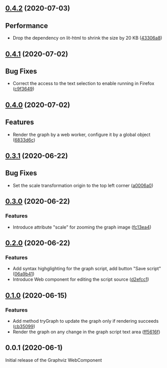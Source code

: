 ## [0.4.2](https://github.com/prantlf/graphviz-webcomponent/compare/v0.4.1...v0.4.2) (2020-07-03)

## Performance

* Drop the dependency on lit-html to shrink the size by 20 KB ([43306a8](https://github.com/prantlf/graphviz-webcomponent/commit/43306a83bb9e1fefa89f1c6631e2a621683d55b9))

## [0.4.1](https://github.com/prantlf/graphviz-webcomponent/compare/v0.4.0...v0.4.1) (2020-07-02)

## Bug Fixes

* Correct the access to the text selection to enable running in Firefox ([c9f3649](https://github.com/prantlf/graphviz-webcomponent/commit/c9f3649e7fd30b59da14ba094cc46a3c01f9c6b1))

## [0.4.0](https://github.com/prantlf/graphviz-webcomponent/compare/v0.3.1...v0.4.0) (2020-07-02)

## Features

* Render the graph by a web worker, configure it by a global object ([6833d6c](https://github.com/prantlf/graphviz-webcomponent/commit/6833d6c66308c44197c19a6bfb6a062dd0f6556d))

## [0.3.1](https://github.com/prantlf/graphviz-webcomponent/compare/v0.3.0...v0.3.1) (2020-06-22)

## Bug Fixes

* Set the scale transformation origin to the top left corner ([a0006a0](https://github.com/prantlf/graphviz-webcomponent/commit/a0006a01e960c380d6e6602c441fce2ccef15e81))

## [0.3.0](https://github.com/prantlf/graphviz-webcomponent/compare/v0.2.0...v0.3.0) (2020-06-22)

### Features

* Introduce attribute "scale" for zooming the graph image ([fc13ea4](https://github.com/prantlf/graphviz-webcomponent/commit/fc13ea40d8ef74aa36b630c0b0bf6a34fa7baed4))

## [0.2.0](https://github.com/prantlf/graphviz-webcomponent/compare/v0.1.0...v0.2.0) (2020-06-22)

### Features

* Add syntax highglighting for the graph script, add button "Save script" ([06a9b41](https://github.com/prantlf/graphviz-webcomponent/commit/06a9b41c368cc9cba5a8f1ed5780f34693ac0993))
* Introduce Web component for editing the script source ([d2efcc1](https://github.com/prantlf/graphviz-webcomponent/commit/d2efcc1f574013ebac9e831a6331f92d503fc312))

## [0.1.0](https://github.com/prantlf/graphviz-webcomponent/compare/v0.0.1...v0.1.0) (2020-06-15)

### Features

* Add method tryGraph to update the graph only if rendering succeeds ([cb35099](https://github.com/prantlf/graphviz-webcomponent/commit/cb35099824ec62512883fcc5f977ab9a5f86bdbc))
* Render the graph on any change in the graph script text area ([ff5616f](https://github.com/prantlf/graphviz-webcomponent/commit/ff5616f9f726cee02c104eec6f1536754457b00c))

## 0.0.1 (2020-06-1)

Initial release of the Graphviz WebComponent
